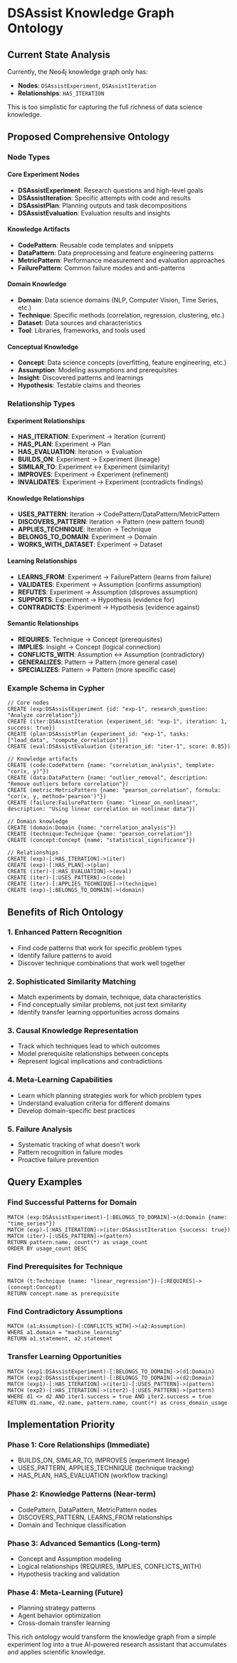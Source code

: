 # DSAssist Knowledge Graph Ontology

## Current State Analysis
Currently, the Neo4j knowledge graph only has:
- **Nodes**: `DSAssistExperiment`, `DSAssistIteration`  
- **Relationships**: `HAS_ITERATION`

This is too simplistic for capturing the full richness of data science knowledge.

## Proposed Comprehensive Ontology

### Node Types

#### Core Experiment Nodes
- **DSAssistExperiment**: Research questions and high-level goals
- **DSAssistIteration**: Specific attempts with code and results
- **DSAssistPlan**: Planning outputs and task decompositions
- **DSAssistEvaluation**: Evaluation results and insights

#### Knowledge Artifacts
- **CodePattern**: Reusable code templates and snippets
- **DataPattern**: Data preprocessing and feature engineering patterns  
- **MetricPattern**: Performance measurement and evaluation approaches
- **FailurePattern**: Common failure modes and anti-patterns

#### Domain Knowledge
- **Domain**: Data science domains (NLP, Computer Vision, Time Series, etc.)
- **Technique**: Specific methods (correlation, regression, clustering, etc.)
- **Dataset**: Data sources and characteristics
- **Tool**: Libraries, frameworks, and tools used

#### Conceptual Knowledge
- **Concept**: Data science concepts (overfitting, feature engineering, etc.)
- **Assumption**: Modeling assumptions and prerequisites
- **Insight**: Discovered patterns and learnings
- **Hypothesis**: Testable claims and theories

### Relationship Types

#### Experiment Relationships
- **HAS_ITERATION**: Experiment → Iteration (current)
- **HAS_PLAN**: Experiment → Plan  
- **HAS_EVALUATION**: Iteration → Evaluation
- **BUILDS_ON**: Experiment → Experiment (lineage)
- **SIMILAR_TO**: Experiment ↔ Experiment (similarity)
- **IMPROVES**: Experiment → Experiment (refinement)
- **INVALIDATES**: Experiment → Experiment (contradicts findings)

#### Knowledge Relationships  
- **USES_PATTERN**: Iteration → CodePattern/DataPattern/MetricPattern
- **DISCOVERS_PATTERN**: Iteration → Pattern (new pattern found)
- **APPLIES_TECHNIQUE**: Iteration → Technique
- **BELONGS_TO_DOMAIN**: Experiment → Domain
- **WORKS_WITH_DATASET**: Experiment → Dataset

#### Learning Relationships
- **LEARNS_FROM**: Experiment → FailurePattern (learns from failure)
- **VALIDATES**: Experiment → Assumption (confirms assumption)
- **REFUTES**: Experiment → Assumption (disproves assumption)  
- **SUPPORTS**: Experiment → Hypothesis (evidence for)
- **CONTRADICTS**: Experiment → Hypothesis (evidence against)

#### Semantic Relationships
- **REQUIRES**: Technique → Concept (prerequisites)
- **IMPLIES**: Insight → Concept (logical connection)
- **CONFLICTS_WITH**: Assumption ↔ Assumption (contradictory)
- **GENERALIZES**: Pattern → Pattern (more general case)
- **SPECIALIZES**: Pattern → Pattern (more specific case)

### Example Schema in Cypher

```cypher
// Core nodes
CREATE (exp:DSAssistExperiment {id: "exp-1", research_question: "Analyze correlation"})
CREATE (iter:DSAssistIteration {experiment_id: "exp-1", iteration: 1, success: true})
CREATE (plan:DSAssistPlan {experiment_id: "exp-1", tasks: ["load_data", "compute_correlation"]})
CREATE (eval:DSAssistEvaluation {iteration_id: "iter-1", score: 0.85})

// Knowledge artifacts
CREATE (code:CodePattern {name: "correlation_analysis", template: "cor(x, y)"})
CREATE (data:DataPattern {name: "outlier_removal", description: "Remove outliers before correlation"})
CREATE (metric:MetricPattern {name: "pearson_correlation", formula: "cor(x, y, method='pearson')"})
CREATE (failure:FailurePattern {name: "linear_on_nonlinear", description: "Using linear correlation on nonlinear data"})

// Domain knowledge
CREATE (domain:Domain {name: "correlation_analysis"})
CREATE (technique:Technique {name: "pearson_correlation"})
CREATE (concept:Concept {name: "statistical_significance"})

// Relationships
CREATE (exp)-[:HAS_ITERATION]->(iter)
CREATE (exp)-[:HAS_PLAN]->(plan)
CREATE (iter)-[:HAS_EVALUATION]->(eval)
CREATE (iter)-[:USES_PATTERN]->(code)
CREATE (iter)-[:APPLIES_TECHNIQUE]->(technique)
CREATE (exp)-[:BELONGS_TO_DOMAIN]->(domain)
```

## Benefits of Rich Ontology

### 1. Enhanced Pattern Recognition
- Find code patterns that work for specific problem types
- Identify failure patterns to avoid
- Discover technique combinations that work well together

### 2. Sophisticated Similarity Matching
- Match experiments by domain, technique, data characteristics
- Find conceptually similar problems, not just text similarity
- Identify transfer learning opportunities across domains

### 3. Causal Knowledge Representation
- Track which techniques lead to which outcomes
- Model prerequisite relationships between concepts
- Represent logical implications and contradictions

### 4. Meta-Learning Capabilities
- Learn which planning strategies work for which problem types
- Understand evaluation criteria for different domains
- Develop domain-specific best practices

### 5. Failure Analysis
- Systematic tracking of what doesn't work
- Pattern recognition in failure modes
- Proactive failure prevention

## Query Examples

### Find Successful Patterns for Domain
```cypher
MATCH (exp:DSAssistExperiment)-[:BELONGS_TO_DOMAIN]->(d:Domain {name: "time_series"})
MATCH (exp)-[:HAS_ITERATION]->(iter:DSAssistIteration {success: true})
MATCH (iter)-[:USES_PATTERN]->(pattern)
RETURN pattern.name, count(*) as usage_count
ORDER BY usage_count DESC
```

### Find Prerequisites for Technique
```cypher
MATCH (t:Technique {name: "linear_regression"})-[:REQUIRES]->(concept:Concept)
RETURN concept.name as prerequisite
```

### Find Contradictory Assumptions
```cypher
MATCH (a1:Assumption)-[:CONFLICTS_WITH]->(a2:Assumption)
WHERE a1.domain = "machine_learning"
RETURN a1.statement, a2.statement
```

### Transfer Learning Opportunities
```cypher
MATCH (exp1:DSAssistExperiment)-[:BELONGS_TO_DOMAIN]->(d1:Domain)
MATCH (exp2:DSAssistExperiment)-[:BELONGS_TO_DOMAIN]->(d2:Domain)
MATCH (exp1)-[:HAS_ITERATION]->(iter1)-[:USES_PATTERN]->(pattern)
MATCH (exp2)-[:HAS_ITERATION]->(iter2)-[:USES_PATTERN]->(pattern)
WHERE d1 <> d2 AND iter1.success = true AND iter2.success = true
RETURN d1.name, d2.name, pattern.name, count(*) as cross_domain_usage
```

## Implementation Priority

### Phase 1: Core Relationships (Immediate)
- BUILDS_ON, SIMILAR_TO, IMPROVES (experiment lineage)
- USES_PATTERN, APPLIES_TECHNIQUE (technique tracking)
- HAS_PLAN, HAS_EVALUATION (workflow tracking)

### Phase 2: Knowledge Patterns (Near-term)
- CodePattern, DataPattern, MetricPattern nodes
- DISCOVERS_PATTERN, LEARNS_FROM relationships
- Domain and Technique classification

### Phase 3: Advanced Semantics (Long-term)  
- Concept and Assumption modeling
- Logical relationships (REQUIRES, IMPLIES, CONFLICTS_WITH)
- Hypothesis tracking and validation

### Phase 4: Meta-Learning (Future)
- Planning strategy patterns
- Agent behavior optimization
- Cross-domain transfer learning

This rich ontology would transform the knowledge graph from a simple experiment log into a true AI-powered research assistant that accumulates and applies scientific knowledge.